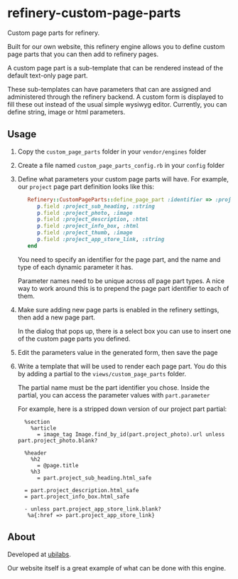 refinery-custom-page-parts
==========================

Custom page parts for refinery.

Built for our own website, this refinery engine allows you to
define custom page parts that you can then add to refinery pages.

A custom page part is a sub-template that can be rendered instead of the
default text-only page part.

These sub-templates can have parameters that can are assigned and
administered through the refinery backend. A custom form is displayed to
fill these out instead of the usual simple wysiwyg editor. Currently,
you can define string, image or html parameters.

## Usage

1. Copy the `custom_page_parts` folder in your `vendor/engines` folder
2. Create a file named `custom_page_parts_config.rb` in your `config`
   folder
3. Define what parameters your custom page parts will have. For example,
   our `project` page part definition looks like this:

   ```ruby
      Refinery::CustomPageParts::define_page_part :identifier => :project do |p|
         p.field :project_sub_heading, :string
         p.field :project_photo, :image
         p.field :project_description, :html
         p.field :project_info_box, :html
         p.field :project_thumb, :image
         p.field :project_app_store_link, :string
      end
   ```
   
   You need to specify an identifier for the page part, and the name and
   type of each dynamic parameter it has.

   Parameter names need to be unique across *all* page part types. A nice
   way to work around this is to prepend the page part identifier to each
   of them.

4. Make sure adding new page parts is enabled in the refinery settings,
   then add a new page part.

   In the dialog that pops up, there is a select box you can use to insert
   one of the custom page parts you defined.

5. Edit the parameters value in the generated form, then save the page
6. Write a template that will be used to render each page part. You do
   this by adding a partial to the `views/custom_page_parts` folder.

   The partial name must be the part identifier you chose. Inside the
   partial, you can access the parameter values with `part.parameter`

   For example, here is a stripped down version of our project part
   partial:

   ```haml
     %section
       %article
         = image_tag Image.find_by_id(part.project_photo).url unless part.project_photo.blank?

     %header
       %h2
         = @page.title
       %h3
         = part.project_sub_heading.html_safe

     = part.project_description.html_safe
     = part.project_info_box.html_safe

     - unless part.project_app_store_link.blank?
      %a{:href => part.project_app_store_link}
   ```

## About

Developed at [ubilabs](http://www.ubilabs.net). 

Our website itself is a great example of what can be done with this engine.

